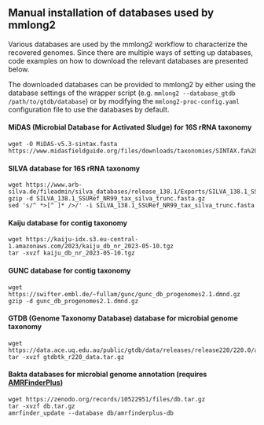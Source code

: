 ## Manual installation of databases used by mmlong2

Various databases are used by the mmlong2 workflow to characterize the recovered genomes.
Since there are multiple ways of setting up databases, code examples on how to download the relevant databases are presented below.
<br/>

The downloaded databases can be provided to mmlong2 by either using the database settings of the wrapper script (e.g. `mmlong2 --database_gtdb /path/to/gtdb/database`) or by modifying the `mmlong2-proc-config.yaml` configuration file to use the databases by default.
<br/>

#### MiDAS (Microbial Database for Activated Sludge) for 16S rRNA taxonomy
```
wget -O MiDAS-v5.3-sintax.fasta https://www.midasfieldguide.org/files/downloads/taxonomies/SINTAX.fa%20MiDAS%205.3.fa
```

#### SILVA database for 16S rRNA taxonomy
```
wget https://www.arb-silva.de/fileadmin/silva_databases/release_138.1/Exports/SILVA_138.1_SSURef_NR99_tax_silva_trunc.fasta.gz
gzip -d SILVA_138.1_SSURef_NR99_tax_silva_trunc.fasta.gz
sed 's/^ *>[^ ]* />/' -i SILVA_138.1_SSURef_NR99_tax_silva_trunc.fasta
```

#### Kaiju database for contig taxonomy
```
wget https://kaiju-idx.s3.eu-central-1.amazonaws.com/2023/kaiju_db_nr_2023-05-10.tgz
tar -xvzf kaiju_db_nr_2023-05-10.tgz
```

#### GUNC database for contig taxonomy
```
wget https://swifter.embl.de/~fullam/gunc/gunc_db_progenomes2.1.dmnd.gz
gzip -d gunc_db_progenomes2.1.dmnd.gz
```

#### GTDB (Genome Taxonomy Database) database for microbial genome taxonomy
```
wget https://data.ace.uq.edu.au/public/gtdb/data/releases/release220/220.0/auxillary_files/gtdbtk_package/full_package/gtdbtk_r220_data.tar.gz
tar -xvzf gtdbtk_r220_data.tar.gz
```

#### Bakta databases for microbial genome annotation (requires [AMRFinderPlus](https://github.com/ncbi/amr/wiki))
```
wget https://zenodo.org/records/10522951/files/db.tar.gz
tar -xvzf db.tar.gz
amrfinder_update --database db/amrfinderplus-db
```

[//]: # (Written by Mantas Sereika)
